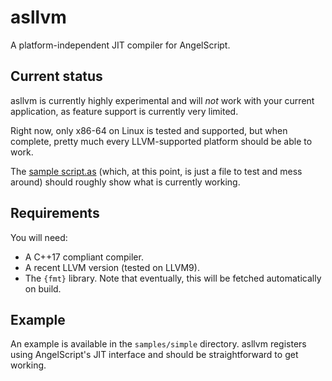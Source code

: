 # asllvm

A platform-independent JIT compiler for AngelScript.

## Current status

asllvm is currently highly experimental and will *not* work with your current application, as feature support
is currently very limited.

Right now, only x86-64 on Linux is tested and supported, but when complete, pretty much every LLVM-supported platform
should be able to work.

The [sample script.as](samples/simple/workdir/script.as) (which, at this point, is just a file to test and mess around)
should roughly show what is currently working.

## Requirements

You will need:
- A C++17 compliant compiler.
- A recent LLVM version (tested on LLVM9).
- The `{fmt}` library. Note that eventually, this will be fetched automatically on build.

## Example

An example is available in the `samples/simple` directory.
asllvm registers using AngelScript's JIT interface and should be straightforward to get working.
